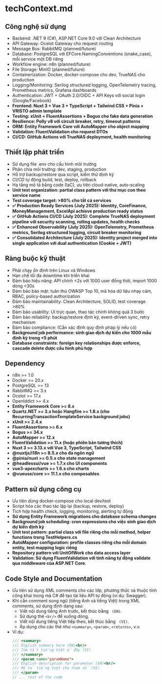 # techContext.md

## Công nghệ sử dụng
- Backend: .NET 9 (C#), ASP.NET Core 9.0 với Clean Architecture
- API Gateway: Ocelot Gateway cho request routing
- Message Bus: RabbitMQ (planned/future)
- Database: PostgreSQL với EFCore.NamingConventions (snake_case), mỗi service một DB riêng
- Workflow engine: n8n (planned/future)
- File Storage: MinIO (planned/future)
- Containerization: Docker, docker-compose cho dev, TrueNAS cho production
- Logging/Monitoring: Serilog structured logging, OpenTelemetry tracing, Prometheus metrics, Grafana dashboards
- Authentication: JWT + OAuth 2.0/OIDC + API Keys với social login (Google/Facebook)
- **Frontend: Nuxt 3 + Vue 3 + TypeScript + Tailwind CSS + Pinia + VRISTO admin template**
- **Testing: xUnit + FluentAssertions + Bogus cho fake data generation**
- **Resilience: Polly v8 với circuit breaker, retry, timeout patterns**
- **ORM: Entity Framework Core với AutoMapper cho object mapping**
- **Validation: FluentValidation cho request DTOs**
- **CI/CD: GitHub Actions với TrueNAS deployment, health monitoring**

## Thiết lập phát triển
- Sử dụng file .env cho cấu hình môi trường
- Phân chia môi trường: dev, staging, production
- Hỗ trợ backup/restore qua script, kiểm thử định kỳ
- CI/CD tự động build, test, deploy, rollback
- Hạ tầng mô tả bằng code (IaC), ưu tiên cloud-native, auto-scaling
- **Unit test organization: partial class pattern với thư mục con theo service name**
- **Test coverage target: >80% cho tất cả services**
- **✅ Production Ready Services (July 2025): Identity, CoreFinance, MoneyManagement, ExcelApi achieve production ready status**
- **✅ GitHub Actions CI/CD (July 2025): Complete TrueNAS deployment pipeline với security scanning, rolling updates, health checks**
- **✅ Enhanced Observability (July 2025): OpenTelemetry, Prometheus metrics, Serilog structured logging, circuit breaker monitoring**
- **✅ Consolidated Architecture (July 2025): Identity project merged into single application với dual authentication (Cookie + JWT)**

## Ràng buộc kỹ thuật
- Phải chạy ổn định trên Linux và Windows
- Hạn chế tối đa downtime khi triển khai
- Đảm bảo hiệu năng: API chính <2s với 1000 user đồng thời, import 1000 dòng <30s
- Đảm bảo bảo mật: tuân thủ OWASP Top 10, mã hóa dữ liệu nhạy cảm, RBAC, policy-based authorization
- Đảm bảo maintainability: Clean Architecture, SOLID, test coverage >80%
- Đảm bảo usability: UI trực quan, thao tác chính không quá 3 bước
- Đảm bảo reliability: backup/restore định kỳ, event-driven sync, retry mechanism
- Đảm bảo compliance: (Cần xác định quy định pháp lý nếu có)
- **Background job performance: sinh giao dịch dự kiến cho 1000 mẫu định kỳ trong <5 phút**
- **Database constraints: foreign key relationships được enforce, cascade delete được cấu hình phù hợp**

## Dependency
- n8n >= 1.0
- Docker >= 20.x
- PostgreSQL >= 13
- RabbitMQ >= 3.x
- Ocelot >= 17.x
- OpenIddict >= 4.x
- **Entity Framework Core >= 8.x**
- **Quartz.NET >= 3.x hoặc Hangfire >= 1.8.x (cho RecurringTransactionTemplateService background jobs)**
- **xUnit >= 2.4.x**
- **FluentAssertions >= 6.x**
- **Bogus >= 34.x**
- **AutoMapper >= 12.x**
- **FluentValidation >= 11.x (hoặc phiên bản tương thích)**
- **Nuxt 3 >= 3.13.x với Vue 3, TypeScript, Tailwind CSS**
- **@nuxtjs/i18n >= 8.5.x cho đa ngôn ngữ**
- **@pinia/nuxt >= 0.5.x cho state management**
- **@headlessui/vue >= 1.7.x cho UI components**
- **vue3-apexcharts >= 1.6.x cho charts**
- **@vueuse/core >= 11.1.x cho composables**

## Pattern sử dụng công cụ
- Ưu tiên dùng docker-compose cho local dev/test
- Script hóa các thao tác lặp lại (backup, restore, deploy)
- Tích hợp health check, logging, monitoring, alerting tự động
- **Sử dụng Entity Framework migrations cho database schema changes**
- **Background job scheduling: cron expressions cho việc sinh giao dịch dự kiến định kỳ**
- **Unit test pattern: partial class với file riêng cho mỗi method, helper functions trong TestHelpers.cs**
- **AutoMapper configuration: profile classes riêng cho mỗi domain entity, test mapping logic riêng**
- **Repository pattern với UnitOfWork cho data access layer**
- **Validation: Sử dụng FluentValidation với tính năng tự động validate qua middleware của ASP.NET Core.**

## Code Style and Documentation
- Ưu tiên sử dụng XML comments cho các lớp, phương thức và thuộc tính công khai trong mã C# để tạo tài liệu API tự động (ví dụ: Swagger).
- Khi cần comment song ngữ (tiếng Anh và tiếng Việt) trong XML comments, sử dụng định dạng sau:
  - Viết nội dung tiếng Anh trước, kết thúc bằng ` (EN)`.
  - Sử dụng thẻ `<br/>` để xuống dòng.
  - Viết nội dung tiếng Việt tiếp theo, kết thúc bằng ` (VI)`.
  - Áp dụng cho các thẻ như `<summary>`, `<param>`, `<returns>`, v.v.
- Ví dụ:
  ```csharp
  /// <summary>
  /// English summary here (EN)<br/>
  /// Tóm tắt tiếng Việt ở đây (VI)
  /// </summary>
  /// <param name="paramName">
  /// English description for parameter (EN)<br/>
  /// Mô tả tiếng Việt cho tham số (VI)
  /// </param>
  // ... rest of the code
  ``` 